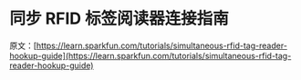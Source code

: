 # 同步 RFID 标签阅读器连接指南

原文：[https://learn.sparkfun.com/tutorials/simultaneous-rfid-tag-reader-hookup-guide](https://learn.sparkfun.com/tutorials/simultaneous-rfid-tag-reader-hookup-guide)